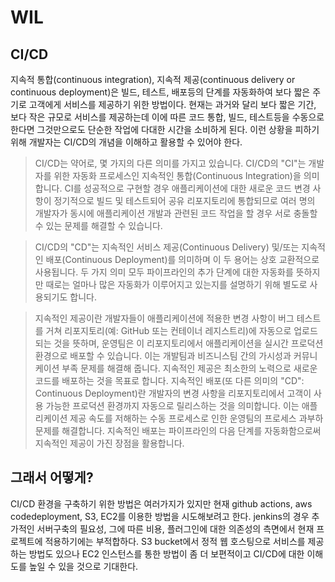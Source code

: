 # WIL

## CI/CD 

지속적 통합(continuous integration), 지속적 제공(continuous delivery or continuous deployment)은 빌드, 테스트, 배포등의 단계를 자동화하여 보다 짧은 주기로 고객에게 서비스를 제공하기 위한 방법이다. 현재는 과거와 달리 보다 짧은 기간, 보다 작은 규모로 서비스를 제공하는데 이에 따른 코드 통합, 빌드, 테스트등을 수동으로 한다면 그것만으로도 단순한 작업에 다대한 시간을 소비하게 된다. 이런 상황을 피하기 위해 개발자는 CI/CD의 개념을 이해하고 활용할 수 있어야 한다. 

> CI/CD는 약어로, 몇 가지의 다른 의미를 가지고 있습니다. CI/CD의 "CI"는 개발자를 위한 자동화 프로세스인 지속적인 통합(Continuous Integration)을 의미합니다. CI를 성공적으로 구현할 경우 애플리케이션에 대한 새로운 코드 변경 사항이 정기적으로 빌드 및 테스트되어 공유 리포지토리에 통합되므로 여러 명의 개발자가 동시에 애플리케이션 개발과 관련된 코드 작업을 할 경우 서로 충돌할 수 있는 문제를 해결할 수 있습니다.

> CI/CD의 "CD"는 지속적인 서비스 제공(Continuous Delivery) 및/또는 지속적인 배포(Continuous Deployment)를 의미하며 이 두 용어는 상호 교환적으로 사용됩니다. 두 가지 의미 모두 파이프라인의 추가 단계에 대한 자동화를 뜻하지만 때로는 얼마나 많은 자동화가 이루어지고 있는지를 설명하기 위해 별도로 사용되기도 합니다.

>지속적인 제공이란 개발자들이 애플리케이션에 적용한 변경 사항이 버그 테스트를 거쳐 리포지토리(예: GitHub 또는 컨테이너 레지스트리)에 자동으로 업로드되는 것을 뜻하며, 운영팀은 이 리포지토리에서 애플리케이션을 실시간 프로덕션 환경으로 배포할 수 있습니다. 이는 개발팀과 비즈니스팀 간의 가시성과 커뮤니케이션 부족 문제를 해결해 줍니다. 지속적인 제공은 최소한의 노력으로 새로운 코드를 배포하는 것을 목표로 합니다.
>지속적인 배포(또 다른 의미의 "CD": Continuous Deployment)란 개발자의 변경 사항을 리포지토리에서 고객이 사용 가능한 프로덕션 환경까지 자동으로 릴리스하는 것을 의미합니다. 이는 애플리케이션 제공 속도를 저해하는 수동 프로세스로 인한 운영팀의 프로세스 과부하 문제를 해결합니다. 지속적인 배포는 파이프라인의 다음 단계를 자동화함으로써 지속적인 제공이 가진 장점을 활용합니다.

## 그래서 어떻게? 

CI/CD 환경을 구축하기 위한 방법은 여러가지가 있지만 현재 github actions, aws codedeployment, S3, EC2를 이용한 방법을 시도해보려고 한다. jenkins의 경우 추가적인 서버구축의 필요성, 그에 따른 비용, 플러그인에 대한 의존성의 측면에서 현재 프로젝트에 적용하기에는 부적합하다. S3 bucket에서 정적 웹 호스팅으로 서비스를 제공하는 방법도 있으나 EC2 인스턴스를 통한 방법이 좀 더 보편적이고 CI/CD에 대한 이해도를 높일 수 있을 것으로 기대한다. 
